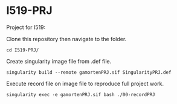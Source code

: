 # I519-PRJ

Project for I519:

Clone this repository then navigate to the folder.

`cd I519-PRJ/`

Create singularity image file from .def file.

`singularity build --remote gamortenPRJ.sif SingularityPRJ.def`

Execute record file on image file to reproduce full project work.

`singularity exec -e gamortenPRJ.sif bash ./00-recordPRJ`
